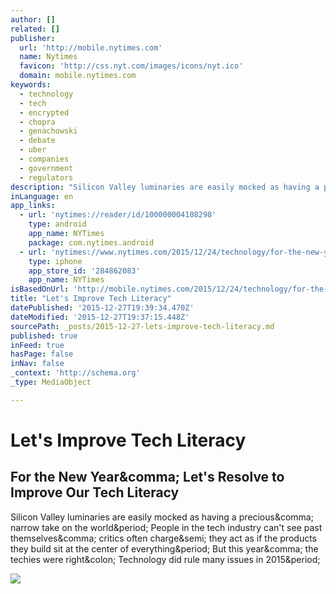 ```yaml
---
author: []
related: []
publisher:
  url: 'http://mobile.nytimes.com'
  name: Nytimes
  favicon: 'http://css.nyt.com/images/icons/nyt.ico'
  domain: mobile.nytimes.com
keywords:
  - technology
  - tech
  - encrypted
  - chopra
  - genachowski
  - debate
  - uber
  - companies
  - government
  - regulators
description: "Silicon Valley luminaries are easily mocked as having a precious, narrow take on the world. People in the tech industry can't see past themselves, critics often charge; they act as if the products they build sit at the center of everything. But this year, the techies were right: Technology did rule many issues in 2015."
inLanguage: en
app_links:
  - url: 'nytimes://reader/id/100000004108298'
    type: android
    app_name: NYTimes
    package: com.nytimes.android
  - url: 'nytimes://www.nytimes.com/2015/12/24/technology/for-the-new-year-lets-resolve-to-improve-our-tech-literacy.html'
    type: iphone
    app_store_id: '284862083'
    app_name: NYTimes
isBasedOnUrl: 'http://mobile.nytimes.com/2015/12/24/technology/for-the-new-year-lets-resolve-to-improve-our-tech-literacy.html?mwrsm=LinkedIn&_r=0&referer=http://lnkd.in'
title: "Let's Improve Tech Literacy"
datePublished: '2015-12-27T19:39:34.470Z'
dateModified: '2015-12-27T19:37:15.448Z'
sourcePath: _posts/2015-12-27-lets-improve-tech-literacy.md
published: true
inFeed: true
hasPage: false
inNav: false
_context: 'http://schema.org'
_type: MediaObject

---
```

# Let's Improve Tech Literacy

<article style=""><h1>For the New Year&amp;comma; Let's Resolve to Improve Our Tech Literacy</h1><p>Silicon Valley luminaries are easily mocked as having a precious&amp;comma; narrow take on the world&amp;period; People in the tech industry can't see past themselves&amp;comma; critics often charge&amp;semi; they act as if the products they build sit at the center of everything&amp;period; But this year&amp;comma; the techies were right&amp;colon; Technology did rule many issues in 2015&amp;period;</p><img src="http://static01.nyt.com/images/2015/12/23/business/23state-web/23state-web-articleLarge.jpg" /></article>
